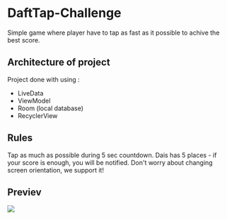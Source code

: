 # DaftTap-Challenge

Simple game where player have to tap as fast as it possible to achive the best score.

## Architecture of project

Project done with using : 
* LiveData
* ViewModel
* Room (local database)
* RecyclerView

## Rules

Tap as much as possible during 5 sec countdown.
Dais has 5 places - if your score is enough, you will be notified.
Don't worry about changing screen orientation, we support it!

## Previev
![](Preview/daftTapf.gif)

